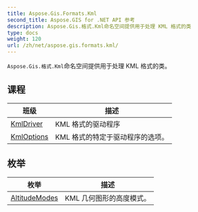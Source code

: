 ```yaml
---
title: Aspose.Gis.Formats.Kml
second_title: Aspose.GIS for .NET API 参考
description: Aspose.Gis.格式.Kml命名空间提供用于处理 KML 格式的类
type: docs
weight: 120
url: /zh/net/aspose.gis.formats.kml/
---
```

`Aspose.Gis.格式.Kml`命名空间提供用于处理 KML 格式的类。

## 课程

| 班级 | 描述 |
| --- | --- |
| [KmlDriver](./kmldriver/) | KML 格式的驱动程序 |
| [KmlOptions](./kmloptions/) | KML 格式的特定于驱动程序的选项。 |
## 枚举

| 枚举 | 描述 |
| --- | --- |
| [AltitudeModes](./altitudemodes/) | KML 几何图形的高度模式。 |


